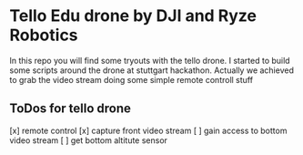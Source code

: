 # Tello Edu drone by DJI and Ryze Robotics

In this repo you will find some tryouts with the tello drone.
I started to build some scripts around the drone at stuttgart hackathon. Actually we achieved to grab the video stream doing some simple remote controll stuff


## ToDos for tello drone

[x] remote control
[x] capture front video stream
[ ] gain access to bottom video stream
[ ] get bottom altitute sensor
